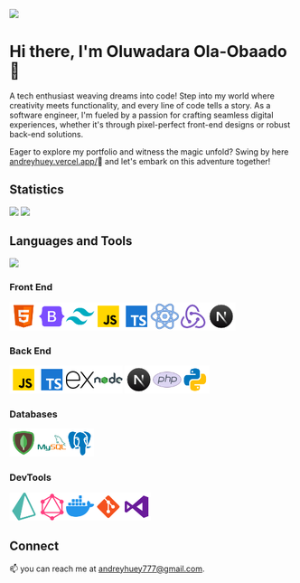 ![](https://komarev.com/ghpvc/?username=Andreyhuey)

# Hi there, I'm Oluwadara Ola-Obaado 👋

A tech enthusiast weaving dreams into code! Step into my world where creativity meets functionality, and every line of code tells a story. As a software engineer, I'm fueled by a passion for crafting seamless digital experiences, whether it's through pixel-perfect front-end designs or robust back-end solutions.

Eager to explore my portfolio and witness the magic unfold? Swing by here [andreyhuey.vercel.app/](https://andreyhuey.vercel.app/)👋 and let's embark on this adventure together!

## Statistics

![](https://github-readme-stats.vercel.app/api?username=Andreyhuey&show_icons=true&theme=ambient_gradient&) ![](https://github-readme-streak-stats.herokuapp.com/?user=Andreyhuey&)

## Languages and Tools

![](https://github-readme-stats.vercel.app/api/top-langs?username=Andreyhuey&show_icons=true&locale=en&layout=compact&langs_count=20)

### Front End

<img src="https://raw.githubusercontent.com/Andreyhuey/portfolio/main/public/assets/tools/html.svg" width="50" height="50" alt="html" /><img src="https://raw.githubusercontent.com/Andreyhuey/portfolio/main/public/assets/tools/bootstrap.svg" width="50" height="50" alt="bootstrap" /><img src="https://raw.githubusercontent.com/Andreyhuey/portfolio/main/public/assets/tools/tailwindcss.svg" width="50" height="50" alt="tailwindcss" /><img src="https://raw.githubusercontent.com/Andreyhuey/portfolio/main/public/assets/tools/javascript.svg" width="50" height="50" alt="javascript" /><img src="https://raw.githubusercontent.com/Andreyhuey/portfolio/main/public/assets/tools/typescript.svg" width="50" height="50" alt="typescript" /><img src="https://raw.githubusercontent.com/Andreyhuey/portfolio/main/public/assets/tools/react.svg" width="50" height="50" alt="react" /><img src="https://raw.githubusercontent.com/Andreyhuey/portfolio/main/public/assets/tools/redux.svg" width="50" height="50" alt="redux" /><img src="https://raw.githubusercontent.com/Andreyhuey/portfolio/main/public/assets/tools/nextjs.svg" width="50" height="50" alt="nextjs" />

### Back End

<img src="https://raw.githubusercontent.com/Andreyhuey/portfolio/main/public/assets/tools/javascript.svg" width="50" height="50" alt="javascript" /><img src="https://raw.githubusercontent.com/Andreyhuey/portfolio/main/public/assets/tools/typescript.svg" width="50" height="50" alt="typescript" /><img src="https://raw.githubusercontent.com/Andreyhuey/portfolio/main/public/assets/tools/expressjs.svg" width="50" height="50" alt="expressjs" /><img src="https://raw.githubusercontent.com/Andreyhuey/portfolio/main/public/assets/tools/nodejs.svg" width="50" height="50" alt="nodejs" /> <img src="https://raw.githubusercontent.com/Andreyhuey/portfolio/main/public/assets/tools/nextjs.svg" width="50" height="50" alt="Next" /><img src="https://raw.githubusercontent.com/Andreyhuey/portfolio/main/public/assets/tools/php.svg" width="50" height="50" alt="php" /><img src="https://raw.githubusercontent.com/Andreyhuey/portfolio/main/public/assets/tools/python.svg" width="50" height="50" alt="python" />

### Databases

<img src="https://raw.githubusercontent.com/Andreyhuey/portfolio/main/public/assets/tools/mongodb.svg" width="50" height="50" alt="mongodb" /><img src="https://raw.githubusercontent.com/Andreyhuey/portfolio/main/public/assets/tools/mysql.svg" width="50" height="50" alt="mysql" /><img src="https://raw.githubusercontent.com/Andreyhuey/portfolio/main/public/assets/tools/postgres.svg" width="50" height="50" alt="postgres" />

### DevTools

<img src="https://raw.githubusercontent.com/Andreyhuey/portfolio/main/public/assets/tools/prisma.svg" width="50" height="50" alt="prisma" /><img src="https://raw.githubusercontent.com/Andreyhuey/portfolio/main/public/assets/tools/graphql.svg" width="50" height="50" alt="graphql" /><img src="https://raw.githubusercontent.com/Andreyhuey/portfolio/main/public/assets/tools/docker.svg" width="50" height="50" alt="docker" /><img src="https://raw.githubusercontent.com/Andreyhuey/portfolio/main/public/assets/tools/git.svg" width="50" height="50" alt="git" /><img src="https://raw.githubusercontent.com/Andreyhuey/portfolio/main/public/assets/tools/visual-studio.svg" width="50" height="50" alt="code" />

## Connect

📫 you can reach me at andreyhuey777@gmail.com.
